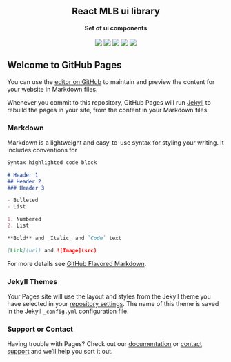 <h2 align="center">React MLB ui library</h2>
<p align="center">
<strong>Set of ui components</strong>
<br><br>
<a href="https://npmjs.com/package/mlb-ui-lib"><img src="https://img.shields.io/npm/dm/mlb-ui-lib.svg"></a>
<a href="https://npmjs.com/package/mlb-ui-lib"><img src="https://img.shields.io/npm/v/mlb-ui-lib.svg"></a>
<img src="http://img.badgesize.io/https://unpkg.com/mlb-ui-lib/dist/mlb-ui-lib.min.js?compression=gzip&label=gzip%20size">
<img src="http://img.badgesize.io/https://unpkg.com/mlb-ui-lib/dist/mlb-ui-lib.min.js?label=size">
<img src="https://img.shields.io/badge/module%20formats-umd%2C%20cjs%2C%20esm-green.svg">
</p>

## Welcome to GitHub Pages

You can use the [editor on GitHub](https://github.com/jmarroyave/mlb-ui-lib/edit/master/README.md) to maintain and preview the content for your website in Markdown files.

Whenever you commit to this repository, GitHub Pages will run [Jekyll](https://jekyllrb.com/) to rebuild the pages in your site, from the content in your Markdown files.

### Markdown

Markdown is a lightweight and easy-to-use syntax for styling your writing. It includes conventions for

```markdown
Syntax highlighted code block

# Header 1
## Header 2
### Header 3

- Bulleted
- List

1. Numbered
2. List

**Bold** and _Italic_ and `Code` text

[Link](url) and ![Image](src)
```

For more details see [GitHub Flavored Markdown](https://guides.github.com/features/mastering-markdown/).

### Jekyll Themes

Your Pages site will use the layout and styles from the Jekyll theme you have selected in your [repository settings](https://github.com/jmarroyave/mlb-ui-lib/settings). The name of this theme is saved in the Jekyll `_config.yml` configuration file.

### Support or Contact

Having trouble with Pages? Check out our [documentation](https://help.github.com/categories/github-pages-basics/) or [contact support](https://github.com/contact) and we’ll help you sort it out.
